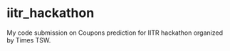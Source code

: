 # iitr_hackathon
My code submission on Coupons prediction for IITR hackathon organized by Times TSW.
